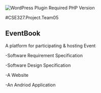 ![WordPress Plugin Required PHP Version](https://img.shields.io/wordpress/plugin/required-php/bbpress)

#CSE327.Project.Team05

EventBook
- 
A platform for participating & hosting Event

-Software Requirement Specification
 
-Software Design Specification
 
-A Website 

-An Andriod Application
